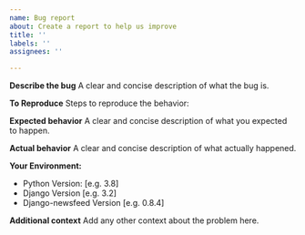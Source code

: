 ```yaml
---
name: Bug report
about: Create a report to help us improve
title: ''
labels: ''
assignees: ''

---
```


**Describe the bug**
A clear and concise description of what the bug is.

**To Reproduce**
Steps to reproduce the behavior:

**Expected behavior**
A clear and concise description of what you expected to happen.

**Actual behavior**
A clear and concise description of what actually happened.

**Your Environment:**
 - Python Version: [e.g. 3.8]
 - Django Version [e.g. 3.2]
 - Django-newsfeed Version [e.g. 0.8.4]

**Additional context**
Add any other context about the problem here.
